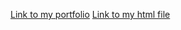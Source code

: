 [Link to my portfolio](https://mihail-kushnikov.github.io/rsschool-cv/cv)
[Link to my html file](https://mihail-kushnikov.github.io/rsschool-cv/)